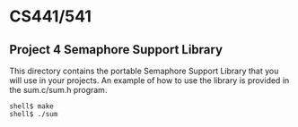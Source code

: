 # CS441/541
## Project 4 Semaphore Support Library

This directory contains the portable Semaphore Support Library that you will use in your projects. An example of how to use the library is provided in the sum.c/sum.h program.

```
shell$ make
shell$ ./sum
```
